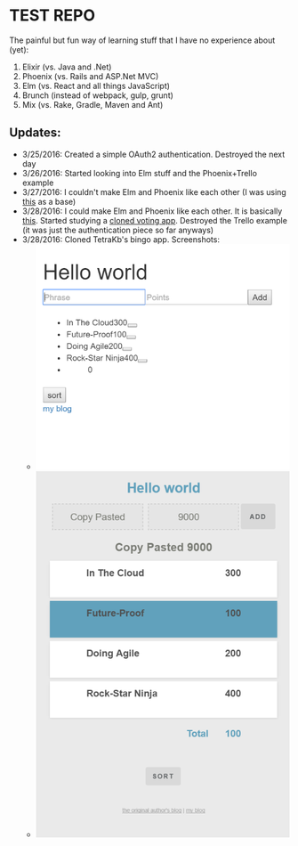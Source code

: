 # TEST REPO

The painful but fun way of learning stuff that I have no experience about (yet):

1. Elixir (vs. Java and .Net)
2. Phoenix (vs. Rails and ASP.Net MVC)
3. Elm (vs. React and all things JavaScript)
4. Brunch (instead of webpack, gulp, grunt)
5. Mix (vs. Rake, Gradle, Maven and Ant)

## Updates:

- 3/25/2016: Created a simple OAuth2 authentication. Destroyed the next day
- 3/26/2016: Started looking into Elm stuff and the Phoenix+Trello example
- 3/27/2016: I couldn't make Elm and Phoenix like each other (I was using [this](https://medium.com/@diamondgfx/setting-up-elm-with-phoenix-be3a9f55bac2#.mvw1cgk06) as a base)
- 3/28/2016: I could make Elm and Phoenix like each other. It is basically [this](http://www.cultivatehq.com/posts/phoenix-elm-2/). Started studying a [cloned voting app](https://github.com/terakilobyte/phoenix-elm-webpack-example). Destroyed the Trello example (it was just the authentication piece so far anyways)
- 3/28/2016: Cloned TetraKb's bingo app. Screenshots:
    - ![Before SCSS](screens/Screenshot1.PNG)
    - ![With SCSS](screens/Screenshot2.PNG)